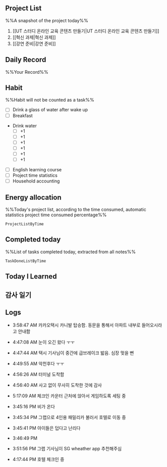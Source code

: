 ## Project List
%%A snapshot of the project today%%
1. [[UT 스터디 온라인 교육 콘텐츠 만들기|UT 스터디 온라인 교육 콘텐츠 만들기]]
2. [[혁신 과제|혁신 과제]]
3. [[강연 준비|강연 준비]]

## Daily Record
%%Your Record%%

## Habit
%%Habit will not be counted as a task%%
- [ ] Drink a glass of water after wake up
- [ ] Breakfast
- Drink water
	- [ ] +1
	- [ ] +1
	- [ ] +1
	- [ ] +1
	- [ ] +1
	- [ ] +1
- [ ] English learning course
- [ ] Project time statistics
- [ ] Household accounting

## Energy allocation
%%Today's project list, according to the time consumed, automatic statistics project time consumed percentage%%
```LifeOS
ProjectListByTime
```

## Completed today
%%List of tasks completed today, extracted from all notes%%
```LifeOS
TaskDoneListByTime
```


## Today I Learned


## 감사 일기


## Logs
- 3:58:47 AM 카카오택시 카니발 탑승함. 동문을 통해서 아파트 내부로 들어오시라고 안내함

- 4:47:08 AM 눈이 오긴 왔다 ㅜㅜ

- 4:47:44 AM 택시 기사님이 중간에 급브레이크 밟음. 심장 멎을 뻔

- 4:49:55 AM 악천후다 ㅜㅜ

- 4:56:26 AM 터미널 도착함

- 4:56:40 AM 사고 없이 무사히 도착한 것에 감사

- 5:17:09 AM 체크인 카운터 근처에 앉아서 게임하도록 세팅 중

- 3:45:16 PM 비가 온다

- 3:45:34 PM 그랩으로 4인용 패밀리카 불러서 호텔로 이동 중

- 3:45:41 PM 아이들은 덥다고 난리다

- 3:46:49 PM 

- 3:51:56 PM 그랩 기사님이 SG wheather app 추천해주심

- 4:17:44 PM 호텔 체크인 중